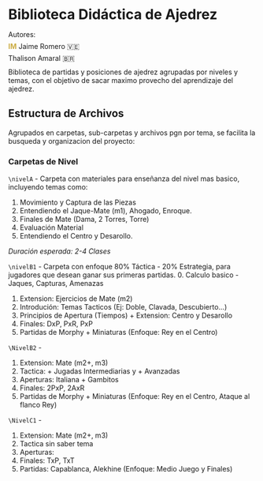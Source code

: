 # Biblioteca Didáctica de Ajedrez

<div style="line-height: 10px;">
<p>Autores:</p>
<p><span style="color:#ccad45; font-weight: bold; ">IM</span> 
Jaime Romero 🇻🇪</p>
<p>Thalison Amaral 🇧🇷</p>
</div>

Biblioteca de partidas y posiciones de ajedrez agrupadas por niveles y temas, con el objetivo de sacar maximo provecho del aprendizaje del ajedrez.

## Estructura de Archivos
Agrupados en carpetas, sub-carpetas y archivos pgn por tema, se facilita la busqueda y organizacion del proyecto:  

### Carpetas de Nivel
`\nivelA` - Carpeta con materiales para enseñanza del nivel mas basico, incluyendo temas como: 
1. Movimiento y Captura de las Piezas 
2. Entendiendo el Jaque-Mate (m1), Ahogado, Enroque.
3. Finales de Mate (Dama, 2 Torres, Torre)
3. Evaluación Material
4. Entendiendo el Centro y Desarollo.

*Duración esperada: 2-4 Clases*

`\nivelB1` - Carpeta con enfoque 80% Táctica - 20% Estrategia, para jugadores que desean ganar sus primeras partidas.
0. Calculo basico - Jaques, Capturas, Amenazas
1. Extension: Ejercicios de Mate (m2)
2. Introdución: Temas Tacticos (Ej: Doble, Clavada, Descubierto...) 
3. Principios de Apertura (Tiempos) + Extension: Centro y Desarollo
4. Finales: DxP, PxR, PxP
5. Partidas de Morphy + Miniaturas (Enfoque: Rey en el Centro)

`\NivelB2` - 
1. Extension: Mate (m2+, m3) 
2. Tactica: + Jugadas Intermediarias y + Avanzadas
3. Aperturas: Italiana + Gambitos
4. Finales: 2PxP, 2AxR
5. Partidas de Morphy + Miniaturas (Enfoque: Rey en el Centro, Ataque al flanco Rey)

`\NivelC1` -
1. Extension: Mate (m2+, m3)
2. Tactica sin saber tema
3. Aperturas: 
4. Finales: TxP, TxT
5. Partidas: Capablanca, Alekhine (Enfoque: Medio Juego y Finales)





